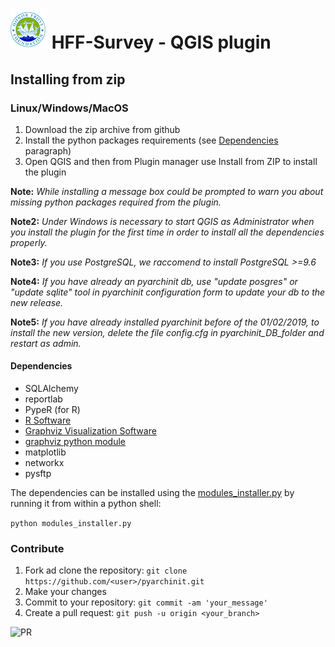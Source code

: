 # ![](hfflogo.png) HFF-Survey - QGIS plugin


## Installing from zip

### Linux/Windows/MacOS
1. Download the zip archive from github
2. Install the python packages requirements (see [Dependencies](#dependencies) paragraph)
3. Open QGIS and then from Plugin manager use Install from ZIP to install the plugin

**Note:** _While installing a message box could be prompted to warn you about missing python packages required from the plugin._

**Note2:** _Under Windows is necessary to start QGIS as Administrator when you install the plugin for the first time in order to install all the dependencies properly._

**Note3:** _If you use PostgreSQL, we raccomend to install PostgreSQL >=9.6_

**Note4:** _If you have already an pyarchinit db, use "update posgres" or "update sqlite" tool in pyarchinit configuration  form to update  your db to the new release._

**Note5:** _If you have already installed pyarchinit before of the 01/02/2019, to install the new version, delete the file config.cfg in pyarchinit_DB_folder and restart as admin._

#### Dependencies
* SQLAlchemy
* reportlab
* PypeR (for R)
* [R Software](https://www.r-project.org/)
* [Graphviz Visualization Software](https://www.graphviz.org/)
* [graphviz python module](https://github.com/xflr6/graphviz)
* matplotlib
* networkx
* pysftp

The dependencies can be installed using the [modules_installer.py](/scripts/modules_installer.py) by running it from within a python shell:

```python modules_installer.py```

### Contribute
1. Fork ad clone the repository: ```git clone https://github.com/<user>/pyarchinit.git```
2. Make your changes
3. Commit to your repository: ```git commit -am 'your_message'```
4. Create a pull request: ```git push -u origin <your_branch>```

![PR](https://services.github.com/on-demand/images/gifs/github-cli/push-and-pull.gif)
